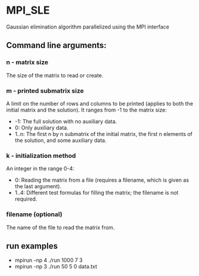# MPI_SLE
Gaussian elimination algorithm parallelized using the MPI interface

## Command line arguments:

### n - matrix size
The size of the matrix to read or create.

### m - printed submatrix size
A limit on the number of rows and columns to be printed (applies to both the initial matrix and the solution). It ranges from -1 to the matrix size:
* -1: The full solution with no auxiliary data.
* 0: Only auxiliary data.
* 1..n: The first n by n submatrix of the initial matrix, the first n elements of the solution, and some auxiliary data.

### k - initialization method
An integer in the range 0-4:
* 0: Reading the matrix from a file (requires a filename, which is given as the last argument).
* 1..4: Different test formulas for filling the matrix; the filename is not required.

### filename (optional)
The name of the file to read the matrix from.

## run examples
* mpirun -np 4 ./run 1000 7 3
* mpirun -np 3 ./run 50 5 0 data.txt
